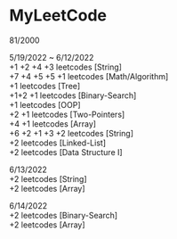 # MyLeetCode<br>
81/2000<br>

5/19/2022 ~ 6/12/2022<br>
+1 +2 +4 +3 leetcodes [String]<br>
+7 +4 +5 +5 +1 leetcodes [Math/Algorithm]<br>
+1 leetcodes [Tree]<br>
+1+2 +1 leetcodes [Binary-Search]<br>
+1 leetcodes [OOP]<br>
+2 +1 leetcodes [Two-Pointers]<br>
+4 +1 leetcodes [Array]<br>
+6 +2 +1 +3 +2 leetcodes [String]<br>
+2 leetcodes [Linked-List]<br>
+2 leetcodes [Data Structure I]<br>

6/13/2022<br>
+2 leetcodes [String]<br>
+2 leetcodes [Array]<br>

6/14/2022<br>
+2 leetcodes [Binary-Search]<br>
+2 leetcodes [Array]<br>